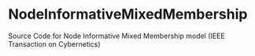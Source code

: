 # NodeInformativeMixedMembership
Source Code for Node Informative Mixed Membership model (IEEE Transaction on Cybernetics)

